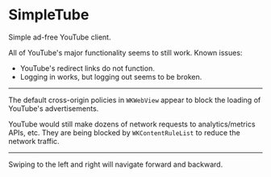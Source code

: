 # SimpleTube
Simple ad-free YouTube client.

All of YouTube's major functionality seems to still work.  Known issues:

- YouTube's redirect links do not function.
- Logging in works, but logging out seems to be broken.

---

The default cross-origin policies in `WKWebView` appear to block the loading of YouTube's advertisements.

YouTube would still make dozens of network requests to analytics/metrics APIs, etc.  They are being blocked by `WKContentRuleList` to reduce the network traffic.

---

Swiping to the left and right will navigate forward and backward. 
